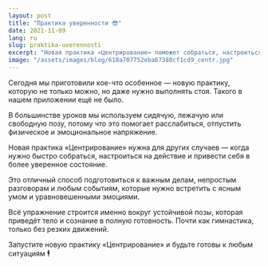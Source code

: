 ```yaml
---
layout: post
title: "Практика уверенности 😎"
date: 2021-11-09
lang: ru
slug: praktika-uverennosti
excerpt: "Новая практика «Центрирование» поможет собраться, настроиться на действие и даст заряд уверенности."
image: "/assets/images/blog/618a707752eba67388cf1cd9_centr.jpg"
---
```


Сегодня мы приготовили кое-что особенное — новую практику, которую не только можно, но даже нужно выполнять стоя. Такого в нашем приложении ещё не было.

В большинстве уроков мы используем сидячую, лежачую или свободную позу, потому что это помогает расслабиться, отпустить физическое и эмоциональное напряжение.

Новая практика «Центрирование» нужна для других случаев — когда нужно быстро собраться, настроиться на действие и привести себя в более уверенное состояние.

Это отличный способ подготовиться к важным делам, непростым разговорам и любым событиям, которые нужно встретить с ясным умом и уравновешенными эмоциями.

Всё упражнение строится именно вокруг устойчивой позы, которая приведёт тело и сознание в полную готовность. Почти как гимнастика, только без резких движений.

Запустите новую практику «Центрирование» и будьте готовы к любым ситуациям 🕴